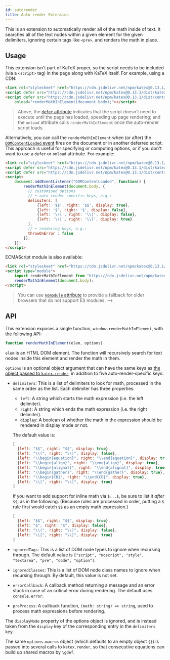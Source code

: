 ```yaml
---
id: autorender
title: Auto-render Extension
---
```

This is an extension to automatically render all of the math inside of text. It
searches all of the text nodes within a given element for the given delimiters,
ignoring certain tags like `<pre>`, and renders the math in place.

## Usage
This extension isn't part of KaTeX proper, so the script needs to be included
(via a `<script>` tag) in the page along with KaTeX itself.  For example,
using a CDN:

```html
<link rel="stylesheet" href="https://cdn.jsdelivr.net/npm/katex@0.13.1/dist/katex.min.css" integrity="sha384-1BJlqF+SQDYEDcUxqjul0N2hTMUnr1PBU6FCWVus4+xHy3UrDNfw8zZQA4WZd6mG" crossorigin="anonymous">
<script defer src="https://cdn.jsdelivr.net/npm/katex@0.13.1/dist/katex.min.js" integrity="sha384-nbcN4RJPOO/UAyqT09zMZjeBctwlknUoM0XYKNVYJWHhpbshDLRkr9BNnyxGl1EQ" crossorigin="anonymous"></script>
<script defer src="https://cdn.jsdelivr.net/npm/katex@0.13.1/dist/contrib/auto-render.min.js" integrity="sha384-vZTG03m+2yp6N6BNi5iM4rW4oIwk5DfcNdFfxkk9ZWpDriOkXX8voJBFrAO7MpVl" crossorigin="anonymous"
    onload="renderMathInElement(document.body);"></script>
```

> Above, the [`defer` attribute](https://developer.mozilla.org/en/HTML/Element/script#Attributes)
indicates that the script doesn't need to execute until the page has loaded,
speeding up page rendering; and the `onload` attribute calls
`renderMathInElement` once the auto-render script loads.

Alternatively, you can call the `renderMathInElement` when (or after) the
[`DOMContentLoaded` event](https://developer.mozilla.org/ko/docs/Web/Reference/Events/DOMContentLoaded)
fires on the document or in another deferred script.
This approach is useful for specifying or computing options, or if you don't
want to use a `defer` or `onload` attribute.
For example:

```html
<link rel="stylesheet" href="https://cdn.jsdelivr.net/npm/katex@0.13.1/dist/katex.min.css" integrity="sha384-1BJlqF+SQDYEDcUxqjul0N2hTMUnr1PBU6FCWVus4+xHy3UrDNfw8zZQA4WZd6mG" crossorigin="anonymous">
<script defer src="https://cdn.jsdelivr.net/npm/katex@0.13.1/dist/katex.min.js" integrity="sha384-nbcN4RJPOO/UAyqT09zMZjeBctwlknUoM0XYKNVYJWHhpbshDLRkr9BNnyxGl1EQ" crossorigin="anonymous"></script>
<script defer src="https://cdn.jsdelivr.net/npm/katex@0.13.1/dist/contrib/auto-render.min.js" integrity="sha384-vZTG03m+2yp6N6BNi5iM4rW4oIwk5DfcNdFfxkk9ZWpDriOkXX8voJBFrAO7MpVl" crossorigin="anonymous"></script>
<script>
    document.addEventListener("DOMContentLoaded", function() {
        renderMathInElement(document.body, {
          // customised options
          // • auto-render specific keys, e.g.:
          delimiters: [
              {left: '$$', right: '$$', display: true},
              {left: '$', right: '$', display: false},
              {left: '\\(', right: '\\)', display: false},
              {left: '\\[', right: '\\]', display: true}
          ],
          // • rendering keys, e.g.:
          throwOnError : false
        });
    });
</script>
```

ECMAScript module is also available:
```html
<link rel="stylesheet" href="https://cdn.jsdelivr.net/npm/katex@0.13.1/dist/katex.min.css" integrity="sha384-1BJlqF+SQDYEDcUxqjul0N2hTMUnr1PBU6FCWVus4+xHy3UrDNfw8zZQA4WZd6mG" crossorigin="anonymous">
<script type="module">
    import renderMathInElement from "https://cdn.jsdelivr.net/npm/katex@0.13.1/dist/contrib/auto-render.mjs";
    renderMathInElement(document.body);
</script>
```

> You can use [`nomodule` attribute](https://developer.mozilla.org/en/HTML/Element/script#Attributes)
to provide a fallback for older browsers that do not support ES modules. -->

## API
This extension exposes a single function, `window.renderMathInElement`, with
the following API:

```js
function renderMathInElement(elem, options)
```

`elem` is an HTML DOM element. The function will recursively search for text
nodes inside this element and render the math in them.

`options` is an optional object argument that can have the same keys as [the
object passed to `katex.render`](options.html),
in addition to five auto-render-specific keys:

- `delimiters`: This is a list of delimiters to look for math, processed in
  the same order as the list. Each delimiter has three properties:

    - `left`: A string which starts the math expression (i.e. the left delimiter).
    - `right`: A string which ends the math expression (i.e. the right delimiter).
    - `display`: A boolean of whether the math in the expression should be
      rendered in display mode or not.

  The default value is:

  ```js
  [
    {left: "$$", right: "$$", display: true},
    {left: "\\(", right: "\\)", display: false},
    {left: "\\begin{equation}", right: "\\end{equation}", display: true},
    {left: "\\begin{align}", right: "\\end{align}", display: true},
    {left: "\\begin{alignat}", right: "\\end{alignat}", display: true},
    {left: "\\begin{gather}", right: "\\end{gather}", display: true},
    {left: "\\begin{CD}", right: "\\end{CD}", display: true},
    {left: "\\[", right: "\\]", display: true}
  ]
  ```

  If you want to add support for inline math via `$...$`, be sure to list it
  *after* `$$`, as in the following. (Because rules are processed in order,
  putting a `$` rule first would catch `$$` as an empty math expression.)

  ```js
  [
    {left: "$$", right: "$$", display: true},
    {left: "$", right: "$", display: false},
    {left: "\\(", right: "\\)", display: false},
    {left: "\\[", right: "\\]", display: true}
  ]
  ```

- `ignoredTags`: This is a list of DOM node types to ignore when recursing
  through. The default value is
  `["script", "noscript", "style", "textarea", "pre", "code", "option"]`.

- `ignoredClasses`: This is a list of DOM node class names to ignore when
  recursing through. By default, this value is not set.

- `errorCallback`: A callback method returning a message and an error stack
  in case of an critical error during rendering. The default uses `console.error`.

- `preProcess`: A callback function, `(math: string) => string`, used to process
  math expressions before rendering.

The `displayMode` property of the options object is ignored, and is
instead taken from the `display` key of the corresponding entry in the
`delimiters` key.

The same `options.macros` object (which defaults to an empty object `{}`)
is passed into several calls to `katex.render`, so that consecutive equations
can build up shared macros by `\gdef`.

